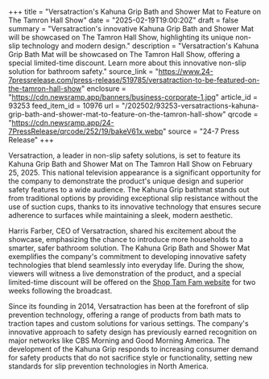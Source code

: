 +++
title = "Versatraction's Kahuna Grip Bath and Shower Mat to Feature on The Tamron Hall Show"
date = "2025-02-19T19:00:20Z"
draft = false
summary = "Versatraction's innovative Kahuna Grip Bath and Shower Mat will be showcased on The Tamron Hall Show, highlighting its unique non-slip technology and modern design."
description = "Versatraction's Kahuna Grip Bath Mat will be showcased on The Tamron Hall Show, offering a special limited-time discount. Learn more about this innovative non-slip solution for bathroom safety."
source_link = "https://www.24-7pressrelease.com/press-release/519785/versatraction-to-be-featured-on-the-tamron-hall-show"
enclosure = "https://cdn.newsramp.app/banners/business-corporate-1.jpg"
article_id = 93253
feed_item_id = 10976
url = "/202502/93253-versatractions-kahuna-grip-bath-and-shower-mat-to-feature-on-the-tamron-hall-show"
qrcode = "https://cdn.newsramp.app/24-7PressRelease/qrcode/252/19/bakeV61x.webp"
source = "24-7 Press Release"
+++

<p>Versatraction, a leader in non-slip safety solutions, is set to feature its Kahuna Grip Bath and Shower Mat on The Tamron Hall Show on February 25, 2025. This national television appearance is a significant opportunity for the company to demonstrate the product's unique design and superior safety features to a wide audience. The Kahuna Grip bathmat stands out from traditional options by providing exceptional slip resistance without the use of suction cups, thanks to its innovative technology that ensures secure adherence to surfaces while maintaining a sleek, modern aesthetic.</p><p>Harris Farber, CEO of Versatraction, shared his excitement about the showcase, emphasizing the chance to introduce more households to a smarter, safer bathroom solution. The Kahuna Grip Bath and Shower Mat exemplifies the company's commitment to developing innovative safety technologies that blend seamlessly into everyday life. During the show, viewers will witness a live demonstration of the product, and a special limited-time discount will be offered on the <a href='https://theShopTamFamwebsite.com' rel='nofollow' target='_blank'>Shop Tam Fam website</a> for two weeks following the broadcast.</p><p>Since its founding in 2014, Versatraction has been at the forefront of slip prevention technology, offering a range of products from bath mats to traction tapes and custom solutions for various settings. The company's innovative approach to safety design has previously earned recognition on major networks like CBS Morning and Good Morning America. The development of the Kahuna Grip responds to increasing consumer demand for safety products that do not sacrifice style or functionality, setting new standards for slip prevention technologies in North America.</p>